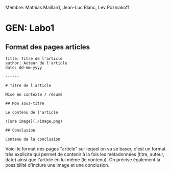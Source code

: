 Membre: Mathias Maillard, Jean-Luc Blanc, Lev Pozniakoff

# GEN: Labo1





## Format des pages articles

```
title: Titre de l'article
author: Auteur de l'article
date: dd-mm-yyyy

------

# Titre de l'article

Mise en contexte / résumé

## Mon sous-titre

Le contenu de l'article

![une image](./image.png)

## Conslusion

Contenu de la conclusion
```

Voici le format des pages "article" sur lequel on va se baser, c'est un format très explicite qui permet de contenir à la fois les métadonnées (titre, auteur, date) ainsi que l'article en lui même (le contenu). On précise également la possibilité d'inclure une image et une conclusion.


